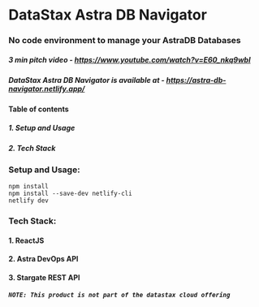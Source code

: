 # DataStax Astra DB Navigator
### No code environment to manage your AstraDB Databases

##### 3 min pitch video - https://www.youtube.com/watch?v=E60_nkq9wbI
##### DataStax Astra DB Navigator is available at - https://astra-db-navigator.netlify.app/

#### Table of contents
##### 1. Setup and Usage
##### 2. Tech Stack

### Setup and Usage:
``` 
npm install
npm install --save-dev netlify-cli
netlify dev
```

### Tech Stack:
#### 1. ReactJS
#### 2. Astra DevOps API
#### 3. Stargate REST API

##### `NOTE: This product is not part of the datastax cloud offering`
